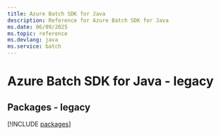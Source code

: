 ```yaml
---
title: Azure Batch SDK for Java
description: Reference for Azure Batch SDK for Java
ms.date: 06/09/2025
ms.topic: reference
ms.devlang: java
ms.service: batch
---
```

# Azure Batch SDK for Java - legacy
## Packages - legacy
[!INCLUDE [packages](batch-index.md)]